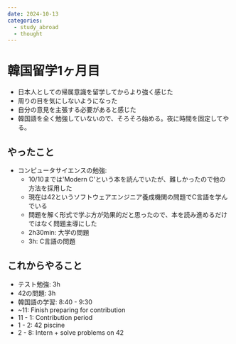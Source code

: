 ```yaml
---
date: 2024-10-13
categories:
  - study_abroad
  - thought
---
```


# 韓国留学1ヶ月目

- 日本人としての帰属意識を留学してからより強く感じた
- 周りの目を気にしないようになった
- 自分の意見を主張する必要があると感じた
- 韓国語を全く勉強していないので、そろそろ始める。夜に時間を固定してやる。

## やったこと

- コンピュータサイエンスの勉強:
  - 10/10までは'Modern C'という本を読んでいたが、難しかったので他の方法を採用した
  - 現在は42というソフトウェアエンジニア養成機関の問題でC言語を学んでいる
  - 問題を解く形式で学ぶ方が効果的だと思ったので、本を読み進めるだけではなく問題主導にした
  - 2h30min: 大学の問題
  - 3h: C言語の問題

## これからやること

- テスト勉強: 3h
- 42の問題: 3h
- 韓国語の学習: 8:40 - 9:30
- ~11: Finish preparing for contribution
- 11 - 1: Contribution period
- 1 - 2: 42 piscine
- 2 - 8: Intern + solve problems on 42
